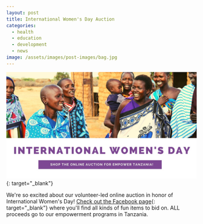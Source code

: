 ```yaml
---
layout: post
title: International Women's Day Auction
categories:
  - health
  - education
  - development
  - news
image: /assets/images/post-images/bag.jpg
---
```


[![](/uploads/international-womens-day-copy-2.jpg)](https://www.facebook.com/Empower-Tanzanias-International-Womens-Day-Auction-Page-812897042394600/){: target="_blank"}

We're so excited about our volunteer-led online auction in honor of International Women's Day! [Check out the Facebook page](https://www.facebook.com/Empower-Tanzanias-International-Womens-Day-Auction-Page-812897042394600/){: target="_blank"} where you'll find all kinds of fun items to bid on. ALL proceeds go to our empowerment programs in Tanzania.